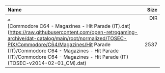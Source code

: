 |Name|Size|
|:---|---:|
|[..](../index.html)|DIR|
|[Commodore C64 - Magazines - Hit Parade (IT).dat](https://raw.githubusercontent.com/open-retrogaming-archive/dat-catalog/main/root/normalized/TOSEC-PIX/Commodore/C64/Magazines/Hit Parade (IT)/Commodore C64 - Magazines - Hit Parade (IT)/Commodore C64 - Magazines - Hit Parade (IT) (TOSEC-v2014-02-01_CM).dat)|2537|
